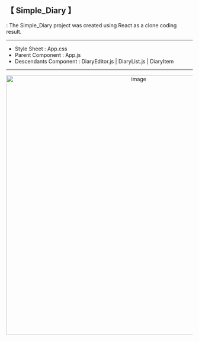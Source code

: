 <h2>【 Simple_Diary 】</h2>

: The Simple_Diary project was created using React as a clone coding result.

---
* Style Sheet : App.css
* Parent Component : App.js
  <br>
* Descendants Component : DiaryEditor.js | DiaryList.js | DiaryItem 
---


<div align="center">
<img width="700" alt="image" src="https://user-images.githubusercontent.com/89649741/184600389-edef2489-a550-4632-bcbe-633808e0e7bf.png" >
</div>

